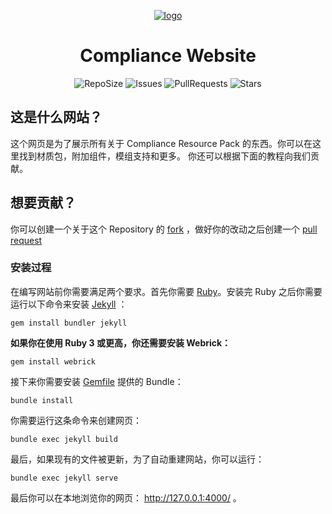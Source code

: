 <p align="center">
  <a href="https://compliancepack.net/" target="_blank">
    <img src="./image/icon/compliance_32x.png" alt="logo">
  </a>
  <h1 align="center">Compliance Website</h1>

  <div align="center">

![RepoSize](https://img.shields.io/github/repo-size/Compliance-Resource-Pack/Website?style=flat-square)
![Issues](https://img.shields.io/github/issues/Compliance-Resource-Pack/Website?style=flat-square)
![PullRequests](https://img.shields.io/github/issues-pr/Compliance-Resource-Pack/Website?style=flat-square)
![Stars](https://img.shields.io/github/stars/Compliance-Resource-Pack/Website?style=flat-square)
  </div>
</p>

## 这是什么网站？
这个网页是为了展示所有关于 Compliance Resource Pack 的东西。你可以在这里找到材质包，附加组件，模组支持和更多。
你还可以根据下面的教程向我们贡献。

## 想要贡献？

你可以创建一个关于这个 Repository 的 [fork](https://github.com/Compliance-Resource-Pack/Website/network/members) ，做好你的改动之后创建一个 [pull request](https://github.com/Compliance-Resource-Pack/Website/compare)

### 安装过程

在编写网站前你需要满足两个要求。首先你需要 [Ruby](https://www.ruby-lang.org/en/downloads/)。安装完 Ruby 之后你需要运行以下命令来安装 [Jekyll](https://jekyllrb.com/) ：
```
gem install bundler jekyll
```
**如果你在使用 Ruby 3 或更高，你还需要安装 Webrick：**
```
gem install webrick
```

接下来你需要安装 [Gemfile](./Gemfile) 提供的 Bundle：
```
bundle install
```

你需要运行这条命令来创建网页：
```
bundle exec jekyll build
```

最后，如果现有的文件被更新，为了自动重建网站，你可以运行：
```
bundle exec jekyll serve
```
最后你可以在本地浏览你的网页： http://127.0.0.1:4000/ 。

